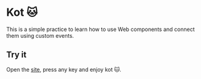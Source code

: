 # Kot 🐱

This is a simple practice to learn how to use Web components and connect them using custom events.

## Try it

Open the [site](artegus.github.io/kot/), press any key and enjoy kot 🐱.
